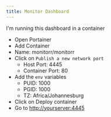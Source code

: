 ```yaml
---
title: Monitor Dashboard
---
```

<script type="text/javascript">(function(w,s){var e=document.createElement("script");e.type="text/javascript";e.async=true;e.src="https://cdn.pagesense.io/js/webally/f2527eebee974243853bcd47b32631f4.js";var x=document.getElementsByTagName("script")[0];x.parentNode.insertBefore(e,x);})(window,"script");</script>

I'm running this dashboard in a container

- Open Portainer
- Add Container
- Name: monitorr/monitorr
- Click on `Publish a new network port`
  - Host Port: 4445
  - Container Port: 80
- Add the `env` variables
  - PUID: 1000
  - PGID: 1000
  - TZ: Africa/Johannesburg
- Click on Deploy container  
- Go to [http://yourserver:4445](http://yourserver:4445)